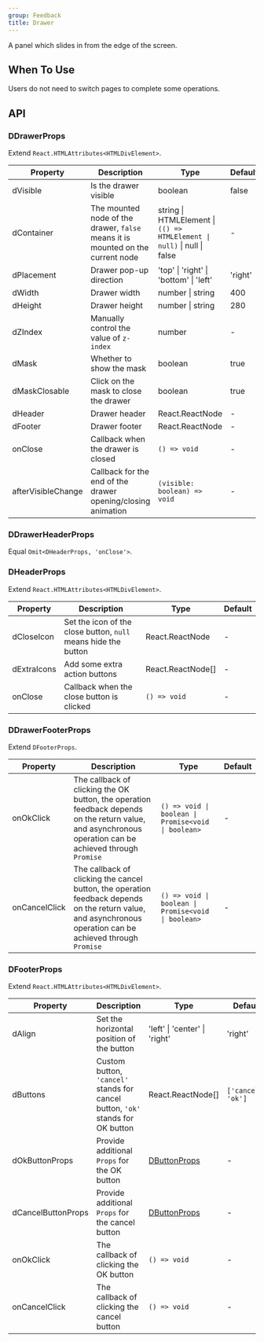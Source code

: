 ```yaml
---
group: Feedback
title: Drawer
---
```


A panel which slides in from the edge of the screen.

## When To Use

Users do not need to switch pages to complete some operations.

## API

### DDrawerProps

Extend `React.HTMLAttributes<HTMLDivElement>`.

<!-- prettier-ignore-start -->
| Property | Description | Type | Default | 
| --- | --- | --- | --- | 
| dVisible | Is the drawer visible | boolean | false |
| dContainer | The mounted node of the drawer, `false` means it is mounted on the current node | string \| HTMLElement \| `(() => HTMLElement \| null)` \| null \| false | - |
| dPlacement | Drawer pop-up direction | 'top' \| 'right' \| 'bottom' \| 'left'  | 'right' |
| dWidth | Drawer width | number \| string | 400 |
| dHeight | Drawer height | number \| string | 280 |
| dZIndex | Manually control the value of `z-index` | number | - |
| dMask | Whether to show the mask | boolean | true |
| dMaskClosable | Click on the mask to close the drawer | boolean | true |
| dHeader | Drawer header | React.ReactNode | - |
| dFooter | Drawer footer | React.ReactNode | - |
| onClose | Callback when the drawer is closed | `() => void` | - |
| afterVisibleChange | Callback for the end of the drawer opening/closing animation | `(visible: boolean) => void` | - |
<!-- prettier-ignore-end -->

### DDrawerHeaderProps

Equal `Omit<DHeaderProps, 'onClose'>`.

### DHeaderProps

Extend `React.HTMLAttributes<HTMLDivElement>`.

<!-- prettier-ignore-start -->
| Property | Description | Type | Default | 
| --- | --- | --- | --- | 
| dCloseIcon | Set the icon of the close button, `null` means hide the button | React.ReactNode | - |
| dExtraIcons | Add some extra action buttons | React.ReactNode[] | - |
| onClose | Callback when the close button is clicked | `() => void` | - |
<!-- prettier-ignore-end -->

### DDrawerFooterProps

Extend `DFooterProps`.

<!-- prettier-ignore-start -->
| Property | Description | Type | Default | 
| --- | --- | --- | --- | 
| onOkClick | The callback of clicking the OK button, the operation feedback depends on the return value, and asynchronous operation can be achieved through `Promise` | `() => void \| boolean \| Promise<void \| boolean>` | - |
| onCancelClick | The callback of clicking the cancel button, the operation feedback depends on the return value, and asynchronous operation can be achieved through `Promise` | `() => void \| boolean \| Promise<void \| boolean>` | - |
<!-- prettier-ignore-end -->

### DFooterProps

Extend `React.HTMLAttributes<HTMLDivElement>`.

<!-- prettier-ignore-start -->
| Property | Description | Type | Default | 
| --- | --- | --- | --- | 
| dAlign | Set the horizontal position of the button | 'left' \| 'center' \| 'right' | 'right' |
| dButtons | Custom button, `'cancel'` stands for cancel button, `'ok'` stands for OK button | React.ReactNode[] | `['cancel', 'ok']` |
| dOkButtonProps | Provide additional `Props` for the OK button | [DButtonProps](/components/Button#DButtonProps) | - |
| dCancelButtonProps | Provide additional `Props` for the cancel button | [DButtonProps](/components/Button#DButtonProps) | - |
| onOkClick | The callback of clicking the OK button | `() => void` | - |
| onCancelClick | The callback of clicking the cancel button | `() => void` | - |
<!-- prettier-ignore-end -->
